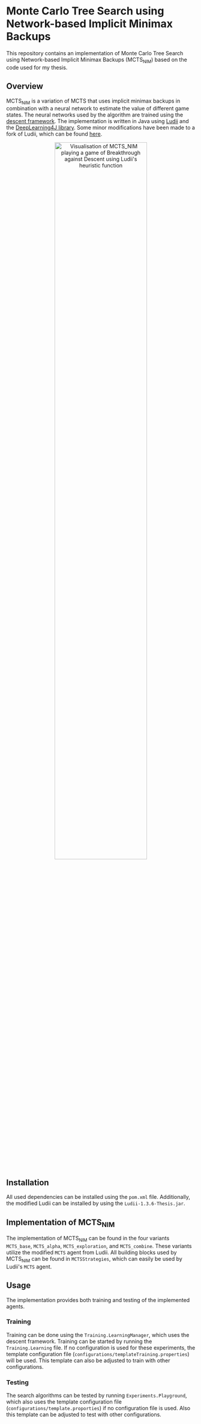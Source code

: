 # Monte Carlo Tree Search using Network-based Implicit Minimax Backups
This repository contains an implementation of Monte Carlo Tree Search using Network-based Implicit Minimax Backups (MCTS<sub>NIM</sub>) based on the code used for my thesis.

## Overview
MCTS<sub>NIM</sub> is a variation of MCTS that uses implicit minimax backups in combination with a neural network to estimate the value of different game states. The neural networks used by the algorithm are trained using the [descent framework](https://arxiv.org/abs/2008.01188). The implementation is written in Java using [Ludii](https://ludii.games/) and the [DeepLearning4J library](https://deeplearning4j.konduit.ai/). Some minor modifications have been made to a fork of Ludii, which can be found [here](https://github.com/GitHubByJelle/Ludii).

<p align="center" width="100%">
    <img src="images/mcts-nim.gif" alt="Visualisation of MCTS_NIM playing a game of Breakthrough against Descent using Ludii's heuristic function" width="70%">
</p>

## Installation
All used dependencies can be installed using the `pom.xml` file. Additionally, the modified Ludii can be installed by using the `Ludii-1.3.6-Thesis.jar`.

## Implementation of MCTS<sub>NIM</sub>
The implementation of MCTS<sub>NIM</sub> can be found in the four variants `MCTS_base`, `MCTS_alpha`, `MCTS_exploration`, and `MCTS_combine`. These variants utilize the modified `MCTS` agent from Ludii. All building blocks used by MCTS<sub>NIM</sub> can be found in `MCTSStrategies`, which can easily be used by Ludii's `MCTS` agent.

## Usage
The implementation provides both training and testing of the implemented agents.

### Training
Training can be done using the `Training.LearningManager`, which uses the descent framework. Training can be started by running the `Training.Learning` file. If no configuration is used for these experiments, the template configuration file (`configurations/templateTraining.properties`) will be used. This template can also be adjusted to train with other configurations.

### Testing
The search algorithms can be tested by running `Experiments.Playground`, which also uses the template configuration file (`configurations/template.proporties`) if no configuration file is used. Also this template can be adjusted to test with other configurations.


